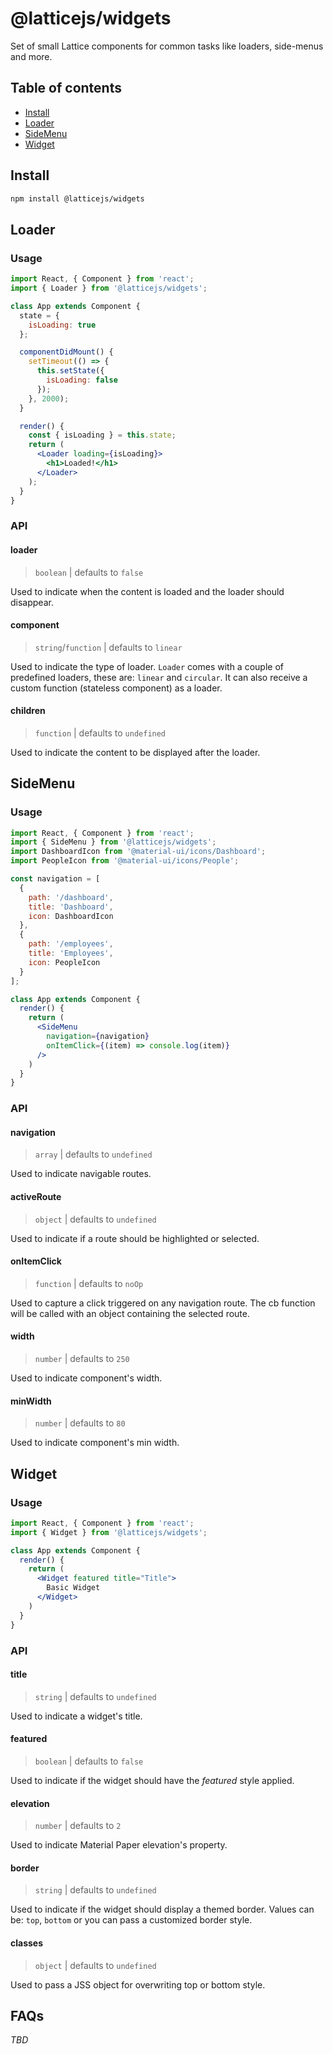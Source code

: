 # @latticejs/widgets

Set of small Lattice components for common tasks like loaders, side-menus and more.

## Table of contents

- [Install](#install)
- [Loader](#loader)
- [SideMenu](#sidemenu)
- [Widget](#widget) 

## <a name="install"></a>Install

```bash
npm install @latticejs/widgets
```

## <a name="loader"></a>Loader

### Usage

```jsx
import React, { Component } from 'react';
import { Loader } from '@latticejs/widgets';

class App extends Component {
  state = {
    isLoading: true 
  };

  componentDidMount() {
    setTimeout(() => {
      this.setState({
        isLoading: false 
      });
    }, 2000);    
  }

  render() {
    const { isLoading } = this.state;
    return (
      <Loader loading={isLoading}>
        <h1>Loaded!</h1>
      </Loader>
    );    
  }
}
```

### API

#### loader

> `boolean` | defaults to `false`

Used to indicate when the content is loaded and the loader should disappear.

#### component

> `string`/`function` | defaults to `linear`

Used to indicate the type of loader. `Loader` comes with a couple of predefined loaders, these are: `linear` and `circular`. It can also receive a custom function (stateless component) as a loader.

#### children

> `function` | defaults to `undefined`

Used to indicate the content to be displayed after the loader.

## <a name="sidemenu"></a>SideMenu

### Usage

```jsx
import React, { Component } from 'react';
import { SideMenu } from '@latticejs/widgets';
import DashboardIcon from '@material-ui/icons/Dashboard';
import PeopleIcon from '@material-ui/icons/People';

const navigation = [
  {
    path: '/dashboard',
    title: 'Dashboard',
    icon: DashboardIcon
  },
  {
    path: '/employees',
    title: 'Employees',
    icon: PeopleIcon
  }
];

class App extends Component {
  render() {
    return (
      <SideMenu 
        navigation={navigation}
        onItemClick={(item) => console.log(item)} 
      />
    )
  }
}
```

### API

#### navigation

> `array` | defaults to `undefined`

Used to indicate navigable routes.

#### activeRoute

> `object` | defaults to `undefined`

Used to indicate if a route should be highlighted or selected. 

#### onItemClick

> `function` | defaults to `noOp`

Used to capture a click triggered on any navigation route. The cb function will be called with an object containing the selected route.

#### width

> `number` | defaults to `250`

Used to indicate component's width.

#### minWidth

> `number` | defaults to `80`

Used to indicate component's min width.

## <a name="widget"></a>Widget 

### Usage

```jsx
import React, { Component } from 'react';
import { Widget } from '@latticejs/widgets';

class App extends Component {
  render() {
    return (
      <Widget featured title="Title">
        Basic Widget 
      </Widget>
    )    
  }
}
```

### API

#### title

> `string` | defaults to `undefined`

Used to indicate a widget's title.


#### featured

> `boolean` | defaults to `false`

Used to indicate if the widget should have the _featured_ style applied.

#### elevation

> `number` | defaults to `2`

Used to indicate Material Paper elevation's property.

#### border

> `string` | defaults to `undefined`

Used to indicate if the widget should display a themed border. Values can be: `top`, `bottom` or you can pass a customized border style.

#### classes

> `object` | defaults to `undefined`

Used to pass a JSS object for overwriting top or bottom style.


## FAQs

_TBD_
